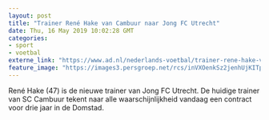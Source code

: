 ```yaml
---
layout: post
title: "Trainer René Hake van Cambuur naar Jong FC Utrecht"
date: Thu, 16 May 2019 10:02:28 GMT
categories: 
- sport 
- voetbal 
externe_link: "https://www.ad.nl/nederlands-voetbal/trainer-rene-hake-van-cambuur-naar-jong-fc-utrecht~af764e39/"
feature_image: "https://images3.persgroep.net/rcs/inVXOenkSz2jenhUjKITpomC8KA/diocontent/147884035/_fitwidth/400/?appId=21791a8992982cd8da851550a453bd7f&quality=0.7"
---
```


René Hake (47) is de nieuwe trainer van Jong FC Utrecht. De huidige trainer van SC Cambuur tekent naar alle waarschijnlijkheid vandaag een contract voor drie jaar in de Domstad.
